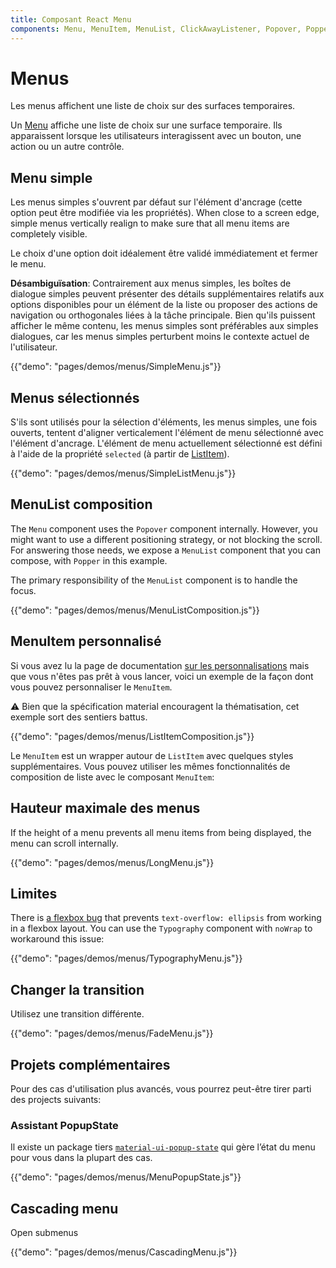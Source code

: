 ```yaml
---
title: Composant React Menu
components: Menu, MenuItem, MenuList, ClickAwayListener, Popover, Popper
---
```

# Menus

<p class="description">Les menus affichent une liste de choix sur des surfaces temporaires.</p>

Un [Menu](https://material.io/design/components/menus.html) affiche une liste de choix sur une surface temporaire. Ils apparaissent lorsque les utilisateurs interagissent avec un bouton, une action ou un autre contrôle.

## Menu simple

Les menus simples s'ouvrent par défaut sur l'élément d'ancrage (cette option peut être modifiée via les propriétés). When close to a screen edge, simple menus vertically realign to make sure that all menu items are completely visible.

Le choix d'une option doit idéalement être validé immédiatement et fermer le menu.

**Désambiguïsation**: Contrairement aux menus simples, les boîtes de dialogue simples peuvent présenter des détails supplémentaires relatifs aux options disponibles pour un élément de la liste ou proposer des actions de navigation ou orthogonales liées à la tâche principale. Bien qu'ils puissent afficher le même contenu, les menus simples sont préférables aux simples dialogues, car les menus simples perturbent moins le contexte actuel de l'utilisateur.

{{"demo": "pages/demos/menus/SimpleMenu.js"}}

## Menus sélectionnés

S'ils sont utilisés pour la sélection d'éléments, les menus simples, une fois ouverts, tentent d'aligner verticalement l'élément de menu sélectionné avec l'élément d'ancrage. L'élément de menu actuellement sélectionné est défini à l'aide de la propriété `selected` (à partir de [ListItem](/api/list-item/)).

{{"demo": "pages/demos/menus/SimpleListMenu.js"}}

## MenuList composition

The `Menu` component uses the `Popover` component internally. However, you might want to use a different positioning strategy, or not blocking the scroll. For answering those needs, we expose a `MenuList` component that you can compose, with `Popper` in this example.

The primary responsibility of the `MenuList` component is to handle the focus.

{{"demo": "pages/demos/menus/MenuListComposition.js"}}

## MenuItem personnalisé

Si vous avez lu la page de documentation [sur les personnalisations](/customization/overrides/) mais que vous n'êtes pas prêt à vous lancer, voici un exemple de la façon dont vous pouvez personnaliser le `MenuItem`.

⚠️ Bien que la spécification material encouragent la thématisation, cet exemple sort des sentiers battus.

{{"demo": "pages/demos/menus/ListItemComposition.js"}}

Le `MenuItem` est un wrapper autour de `ListItem` avec quelques styles supplémentaires. Vous pouvez utiliser les mêmes fonctionnalités de composition de liste avec le composant `MenuItem`:

## Hauteur maximale des menus

If the height of a menu prevents all menu items from being displayed, the menu can scroll internally.

{{"demo": "pages/demos/menus/LongMenu.js"}}

## Limites

There is [a flexbox bug](https://bugs.chromium.org/p/chromium/issues/detail?id=327437) that prevents `text-overflow: ellipsis` from working in a flexbox layout. You can use the `Typography` component with `noWrap` to workaround this issue:

{{"demo": "pages/demos/menus/TypographyMenu.js"}}

## Changer la transition

Utilisez une transition différente.

{{"demo": "pages/demos/menus/FadeMenu.js"}}

## Projets complémentaires

Pour des cas d'utilisation plus avancés, vous pourrez peut-être tirer parti des projects suivants:

### Assistant PopupState

Il existe un package tiers [`material-ui-popup-state`](https://github.com/jcoreio/material-ui-popup-state) qui gère l’état du menu pour vous dans la plupart des cas.

{{"demo": "pages/demos/menus/MenuPopupState.js"}}

## Cascading menu

Open submenus

{{"demo": "pages/demos/menus/CascadingMenu.js"}}